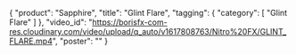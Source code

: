 {
   "product": "Sapphire",
   "title": "Glint Flare",
   "tagging": {
   "category": [
      "Glint Flare"
    ]
   },
   "video_id": "https://borisfx-com-res.cloudinary.com/video/upload/q_auto/v1617808763/Nitro%20FX/GLINT_FLARE.mp4",
   "poster": ""
}
